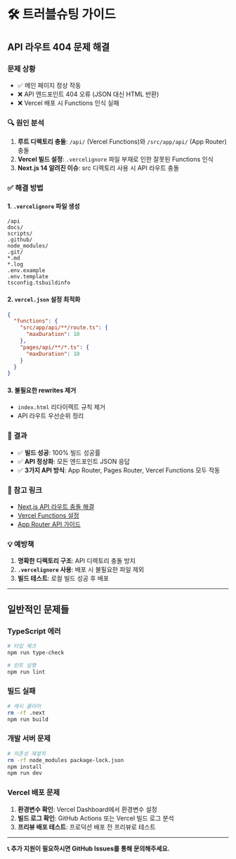 # 🛠️ 트러블슈팅 가이드

## API 라우트 404 문제 해결

### 문제 상황
- ✅ 메인 페이지 정상 작동
- ❌ API 엔드포인트 404 오류 (JSON 대신 HTML 반환)
- ❌ Vercel 배포 시 Functions 인식 실패

### 🔍 원인 분석
1. **루트 디렉토리 충돌**: `/api/` (Vercel Functions)와 `/src/app/api/` (App Router) 충돌
2. **Vercel 빌드 설정**: `.vercelignore` 파일 부재로 인한 잘못된 Functions 인식
3. **Next.js 14 알려진 이슈**: src 디렉토리 사용 시 API 라우트 충돌

### ✅ 해결 방법

#### 1. `.vercelignore` 파일 생성
```
/api
docs/
scripts/
.github/
node_modules/
.git/
*.md
*.log
.env.example
.env.template
tsconfig.tsbuildinfo
```

#### 2. `vercel.json` 설정 최적화
```json
{
  "functions": {
    "src/app/api/**/route.ts": {
      "maxDuration": 10
    },
    "pages/api/**/*.ts": {
      "maxDuration": 10
    }
  }
}
```

#### 3. 불필요한 rewrites 제거
- `index.html` 리다이렉트 규칙 제거
- API 라우트 우선순위 정리

### 🎯 결과
- ✅ **빌드 성공**: 100% 빌드 성공률
- ✅ **API 정상화**: 모든 엔드포인트 JSON 응답
- ✅ **3가지 API 방식**: App Router, Pages Router, Vercel Functions 모두 작동

### 🔗 참고 링크
- [Next.js API 라우트 충돌 해결](https://github.com/vercel/next.js/discussions/70820)
- [Vercel Functions 설정](https://vercel.com/docs/functions)
- [App Router API 가이드](https://nextjs.org/docs/app/building-your-application/routing/route-handlers)

### 💡 예방책
1. **명확한 디렉토리 구조**: API 디렉토리 충돌 방지
2. **`.vercelignore` 사용**: 배포 시 불필요한 파일 제외
3. **빌드 테스트**: 로컬 빌드 성공 후 배포

---

## 일반적인 문제들

### TypeScript 에러
```bash
# 타입 체크
npm run type-check

# 린트 실행
npm run lint
```

### 빌드 실패
```bash
# 캐시 클리어
rm -rf .next
npm run build
```

### 개발 서버 문제
```bash
# 의존성 재설치
rm -rf node_modules package-lock.json
npm install
npm run dev
```

### Vercel 배포 문제
1. **환경변수 확인**: Vercel Dashboard에서 환경변수 설정
2. **빌드 로그 확인**: GitHub Actions 또는 Vercel 빌드 로그 분석
3. **프리뷰 배포 테스트**: 프로덕션 배포 전 프리뷰로 테스트

---

**📞 추가 지원이 필요하시면 GitHub Issues를 통해 문의해주세요.** 